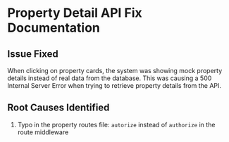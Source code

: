 # Property Detail API Fix Documentation

## Issue Fixed
When clicking on property cards, the system was showing mock property details instead of real data from the database. This was causing a 500 Internal Server Error when trying to retrieve property details from the API.

## Root Causes Identified
1. Typo in the property routes file: `autorize` instead of `authorize` in the route middleware
